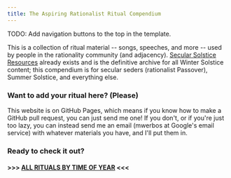 ```yaml
---
title: The Aspiring Rationalist Ritual Compendium
---
```


TODO: Add navigation buttons to the top in the template.

This is a collection of ritual material -- songs, speeches, and more -- used by people in the rationality community (and adjacency). [Secular Solstice Resources](https://secularsolstice.github.io/) already exists and is the definitive archive for all Winter Solstice content; this compendium is for secular seders (rationalist Passover), Summer Solstice, and everything else.

### Want to add your ritual here? (Please)
This website is on GitHub Pages, which means if you know how to make a GitHub pull request, you can just send me one! If you don't, or if you're just too lazy, you can instead send me an email (mwerbos at Google's email service) with whatever materials you have, and I'll put them in.

### Ready to check it out?

#### >>> [ALL RITUALS BY TIME OF YEAR](./all_rituals.html) <<<

